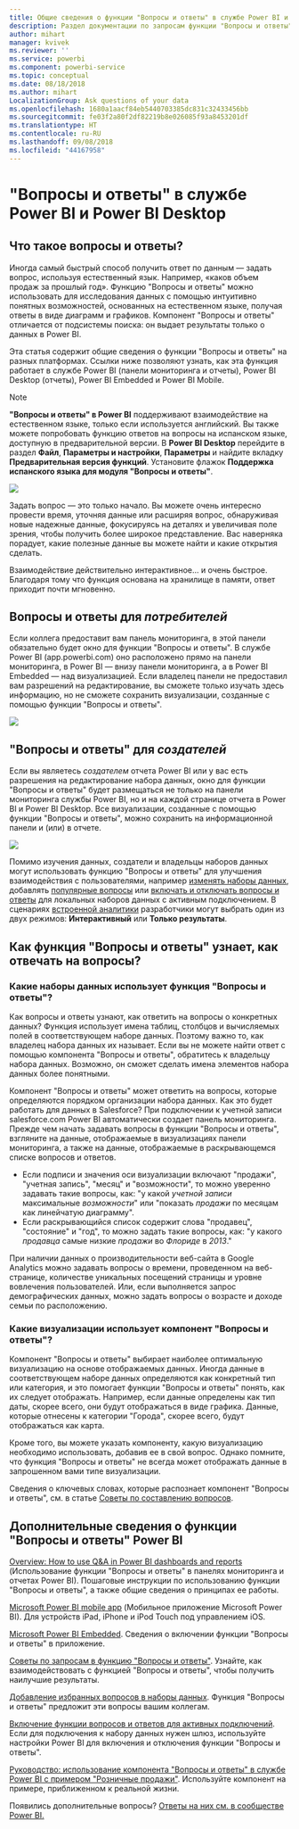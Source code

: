```yaml
---
title: Общие сведения о функции "Вопросы и ответы" в службе Power BI и Desktop
description: Раздел документации по запросам функции "Вопросы и ответы" Power BI на естественном языке.
author: mihart
manager: kvivek
ms.reviewer: ''
ms.service: powerbi
ms.component: powerbi-service
ms.topic: conceptual
ms.date: 08/18/2018
ms.author: mihart
LocalizationGroup: Ask questions of your data
ms.openlocfilehash: 1680a1aacf84eb5440703385dc831c32433456bb
ms.sourcegitcommit: fe03f2a80f2df82219b8e026085f93a8453201df
ms.translationtype: HT
ms.contentlocale: ru-RU
ms.lasthandoff: 09/08/2018
ms.locfileid: "44167958"
---
```

# <a name="qa-in-power-bi-service-and-power-bi-desktop"></a>"Вопросы и ответы" в службе Power BI и Power BI Desktop
## <a name="what-is-qa"></a>Что такое вопросы и ответы?
Иногда самый быстрый способ получить ответ по данным — задать вопрос, используя естественный язык. Например, «каков объем продаж за прошлый год».  Функцию "Вопросы и ответы" можно использовать для исследования данных с помощью интуитивно понятных возможностей, основанных на естественном языке, получая ответы в виде диаграмм и графиков. Компонент "Вопросы и ответы" отличается от подсистемы поиска: он выдает результаты только о данных в Power BI.

Эта статья содержит общие сведения о функции "Вопросы и ответы" на разных платформах. Ссылки ниже позволяют узнать, как эта функция работает в службе Power BI (панели мониторинга и отчеты), Power BI Desktop (отчеты), Power BI Embedded и Power BI Mobile.  

> [!NOTE]
> **"Вопросы и ответы" в Power BI** поддерживают взаимодействие на естественном языке, только если используется английский. Вы также можете попробовать функцию ответов на вопросы на испанском языке, доступную в предварительной версии. В **Power BI Desktop** перейдите в раздел **Файл**, **Параметры и настройки**, **Параметры** и найдите вкладку **Предварительная версия функций**. Установите флажок **Поддержка испанского языка для модуля "Вопросы и ответы"**.  
>
>

![](media/power-bi-q-and-a/pbi_qa_boxsalessqft.png)

Задать вопрос — это только начало.  Вы можете очень интересно провести время, уточняя данные или расширяя вопрос, обнаруживая новые надежные данные, фокусируясь на деталях и увеличивая поле зрения, чтобы получить более широкое представление. Вас наверняка порадует, какие полезные данные вы можете найти и какие открытия сделать.

Взаимодействие действительно интерактивное... и очень быстрое. Благодаря тому что функция основана на хранилище в памяти, ответ приходит почти мгновенно.

##  <a name="qa-for-consumers"></a>Вопросы и ответы для *потребителей*
Если коллега предоставит вам панель мониторинга, в этой панели обязательно будет окно для функции "Вопросы и ответы". В службе Power BI (app.powerbi.com) оно расположено прямо на панели мониторинга, в Power BI — внизу панели мониторинга, а в Power BI Embedded — над визуализацией. Если владелец панели не предоставил вам разрешений на редактирование, вы сможете только изучать здесь информацию, но не сможете сохранить визуализации, созданные с помощью функции "Вопросы и ответы".

![](media/power-bi-q-and-a/powerbi-qna.png)

## <a name="qa-for-creators"></a>"Вопросы и ответы" для *создателей*
Если вы являетесь *создателем* отчета Power BI или у вас есть разрешения на редактирование набора данных, окно для функции "Вопросы и ответы" будет размещаться не только на панели мониторинга службы Power BI, но и на каждой странице отчета в Power BI и Power BI Desktop. Все визуализации, созданные с помощью функции "Вопросы и ответы", можно сохранить на информационной панели и (или) в отчете.

![](media/power-bi-q-and-a/power-bi-desktop.png)

Помимо изучения данных, создатели и владельцы наборов данных могут использовать функцию "Вопросы и ответы" для улучшения взаимодействия с пользователями, например [изменять наборы данных](service-prepare-data-for-q-and-a.md), добавлять [популярные вопросы](service-q-and-a-create-featured-questions.md) или [включать и отключать вопросы и ответы](service-q-and-a-direct-query.md) для локальных наборов данных с активным подключением. В сценариях [встроенной аналитики](developer/qanda.md) разработчики могут выбрать один из двух режимов: **Интерактивный** или **Только результаты**.

## <a name="how-does-qa-know-how-to-answer-questions"></a>Как функция "Вопросы и ответы" узнает, как отвечать на вопросы?
### <a name="which-datasets-does-qa-use"></a>Какие наборы данных использует функция "Вопросы и ответы"?
Как вопросы и ответы узнают, как ответить на вопросы о конкретных данных? Функция использует имена таблиц, столбцов и вычисляемых полей в соответствующем наборе данных. Поэтому важно то, как владелец набора данных их называет. Если вы не можете найти ответ с помощью компонента "Вопросы и ответы", обратитесь к владельцу набора данных. Возможно, он сможет сделать имена элементов набора данных более понятными.

Компонент "Вопросы и ответы" может ответить на вопросы, которые определяются порядком организации набора данных. Как это будет работать для данных в Salesforce? При подключении к учетной записи salesforce.com Power BI автоматически создает панель мониторинга.  Прежде чем начать задавать вопросы в функции "Вопросы и ответы", взгляните на данные, отображаемые в визуализациях панели мониторинга, а также на данные, отображаемые в раскрывающемся списке вопросов и ответов.

* Если подписи и значения оси визуализации включают "продажи", "учетная запись", "месяц" и "возможности", то можно уверенно задавать такие вопросы, как: "у какой *учетной записи* максимальные *возможности*" или "показать *продажи* по месяцам как линейчатую диаграмму".
* Если раскрывающийся список содержит слова "продавец", "состояние" и "год", то можно задать такие вопросы, как: "у какого *продавца* самые низкие *продажи* во *Флориде* в *2013*."

При наличии данных о производительности веб-сайта в Google Analytics можно задавать вопросы о времени, проведенном на веб-странице, количестве уникальных посещений страницы и уровне вовлечения пользователей. Или, если выполняется запрос демографических данных, можно задать вопросы о возрасте и доходе семьи по расположению.

### <a name="which-visualization-does-qa-use"></a>Какие визуализации использует компонент "Вопросы и ответы"?
Компонент "Вопросы и ответы" выбирает наиболее оптимальную визуализацию на основе отображаемых данных. Иногда данные в соответствующем наборе данных определяются как конкретный тип или категория, и это помогает функции "Вопросы и ответы" понять, как их следует отображать. Например, если данные определены как тип даты, скорее всего, они будут отображаться в виде графика. Данные, которые отнесены к категории "Города", скорее всего, будут отображаться как карта.

Кроме того, вы можете указать компоненту, какую визуализацию необходимо использовать, добавив ее в свой вопрос. Однако помните, что функция "Вопросы и ответы" не всегда может отображать данные в запрошенном вами типе визуализации.

Сведения о ключевых словах, которые распознает компонент "Вопросы и ответы", см. в статье [Советы по составлению вопросов](service-q-and-a-tips.md).


## <a name="for-more-details-about-power-bi-qa"></a>Дополнительные сведения о функции "Вопросы и ответы" Power BI
[Overview: How to use Q&A in Power BI dashboards and reports](power-bi-tutorial-q-and-a.md) (Использование функции "Вопросы и ответы" в панелях мониторинга и отчетах Power BI). Пошаговые инструкции по использованию функции "Вопросы и ответы", а также общие сведения о принципах ее работы.

[Microsoft Power BI mobile app](mobile-apps-ios-qna.md) (Мобильное приложение Microsoft Power BI). Для устройств iPad, iPhone и iPod Touch под управлением iOS.

[Microsoft Power BI Embedded](developer/qanda.md). Сведения о включении функции "Вопросы и ответы" в приложение.

[Советы по запросам в функцию "Вопросы и ответы"](service-q-and-a-tips.md). Узнайте, как взаимодействовать с функцией "Вопросы и ответы", чтобы получить наилучшие результаты.

[Добавление избранных вопросов в наборы данных](service-q-and-a-create-featured-questions.md). Функция "Вопросы и ответы" предложит эти вопросы вашим коллегам.

[Включение функции вопросов и ответов для активных подключений](service-q-and-a-direct-query.md). Если для подключения к набору данных нужен шлюз, используйте настройки Power BI для включения и отключения функции "Вопросы и ответы".

[Руководство: использование компонента "Вопросы и ответы" в службе Power BI с примером "Розничные продажи"](power-bi-visualization-introduction-to-q-and-a.md). Используйте компонент на примере, приближенном к реальной жизни.

Появились дополнительные вопросы? [Ответы на них см. в сообществе Power BI.](http://community.powerbi.com/)
